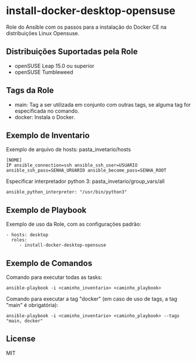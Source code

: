 install-docker-desktop-opensuse
=========

Role do Ansible com os passos para a instalação do Docker CE na distribuições Linux Opensuse.

Distribuições Suportadas pela Role
------------

- openSUSE Leap 15.0 ou superior
- openSUSE Tumbleweed


Tags da Role 
--------------

- main: Tag a ser utilizada em conjunto com outras tags, se alguma tag for especificada no comando.
- docker: Instala o Docker.


Exemplo de Inventario
----------------

Exemplo de arquivo de hosts: pasta_invetario/hosts

    [NOME]
    IP ansible_connection=ssh ansible_ssh_user=USUARIO ansible_ssh_pass=SENHA_URUARIO ansible_become_pass=SENHA_ROOT


Especificar interpretador python 3: pasta_invetario/group_vars/all

    ansible_python_interpreter: "/usr/bin/python3"


Exemplo de Playbook
----------------

Exemplo de uso da Role, com as configurações padrão:

    - hosts: desktop
      roles:
         - install-docker-desktop-opensuse


Exemplo de Comandos
----------------

Comando para executar todas as tasks:

    ansible-playbook -i <caminho_inventario> <caminho_playbook>

Comando para executar a tag "docker" (em caso de uso de tags, a tag "main" é obrigatória):

    ansible-playbook -i <caminho_inventario> <caminho_playbook> --tags "main, docker"


License
-------

MIT